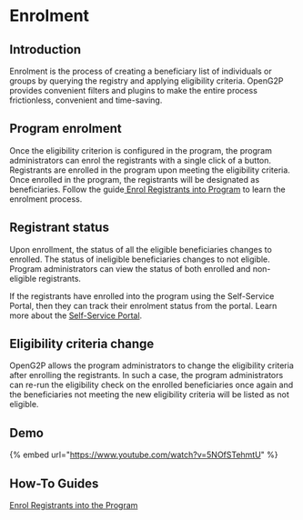 # Enrolment

## Introduction

Enrolment is the process of creating a beneficiary list of individuals or groups by querying the registry and applying eligibility criteria. OpenG2P provides convenient filters and plugins to make the entire process frictionless, convenient and time-saving.

## Program enrolment

Once the eligibility criterion is configured in the program, the program administrators can enrol the registrants with a single click of a button. Registrants are enrolled in the program upon meeting the eligibility criteria. Once enrolled in the program, the registrants will be designated as beneficiaries. Follow the guide[ Enrol Registrants into Program](../guides/user-guides/enrol-registrants-into-program.md) to learn the enrolment process.

## Registrant status

Upon enrollment, the status of all the eligible beneficiaries changes to enrolled. The status of ineligible beneficiaries changes to not eligible. Program administrators can view the status of both enrolled and non-eligible registrants.

If the registrants have enrolled into the program using the Self-Service Portal, then they can track their enrolment status from the portal. Learn more about the [Self-Service Portal](../secure-registry/registration-methods/self-service-portal.md).

## Eligibility criteria change

OpenG2P allows the program administrators to change the eligibility criteria after enrolling the registrants. In such a case, the program administrators can re-run the eligibility check on the enrolled beneficiaries once again and the beneficiaries not meeting the new eligibility criteria will be listed as not eligible.

## Demo

{% embed url="https://www.youtube.com/watch?v=5NOfSTehmtU" %}

## How-To Guides

[Enrol Registrants into the Program](../guides/user-guides/enrol-registrants-into-program.md)
